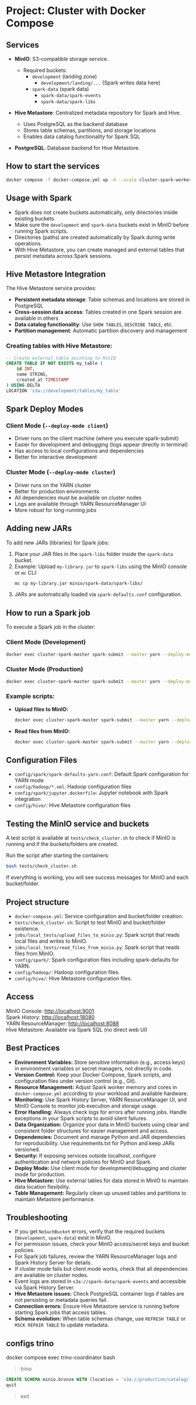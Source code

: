 # Project: Cluster with Docker Compose

## Services

- **MinIO**: S3-compatible storage service.
  - Required buckets:
    - `development` (landing zone)
      - `development/landing/...` (Spark writes data here)
    - `spark-data` (spark data)
      - `spark-data/spark-events`
      - `spark-data/spark-libs`

- **Hive Metastore**: Centralized metadata repository for Spark and Hive.
  - Uses PostgreSQL as the backend database
  - Stores table schemas, partitions, and storage locations
  - Enables data catalog functionality for Spark SQL

- **PostgreSQL**: Database backend for Hive Metastore.

## How to start the services

```bash
docker compose -f docker-compose.yml up -d --scale cluster-spark-worker=3
```

## Usage with Spark

- Spark does not create buckets automatically, only directories inside existing buckets.
- Make sure the `development` and `spark-data` buckets exist in MinIO before running Spark scripts.
- Directories (paths) are created automatically by Spark during write operations.
- With Hive Metastore, you can create managed and external tables that persist metadata across Spark sessions.

## Hive Metastore Integration

The Hive Metastore service provides:
- **Persistent metadata storage**: Table schemas and locations are stored in PostgreSQL
- **Cross-session data access**: Tables created in one Spark session are available in others
- **Data catalog functionality**: Use `SHOW TABLES`, `DESCRIBE TABLE`, etc.
- **Partition management**: Automatic partition discovery and management

### Creating tables with Hive Metastore:
```sql
-- Create external table pointing to MinIO
CREATE TABLE IF NOT EXISTS my_table (
    id INT,
    name STRING,
    created_at TIMESTAMP
) USING DELTA
LOCATION 's3a://development/tables/my_table'
```

## Spark Deploy Modes

### Client Mode (`--deploy-mode client`)
- Driver runs on the client machine (where you execute spark-submit)
- Easier for development and debugging (logs appear directly in terminal)
- Has access to local configurations and dependencies
- Better for interactive development

### Cluster Mode (`--deploy-mode cluster`)
- Driver runs on the YARN cluster
- Better for production environments
- All dependencies must be available on cluster nodes
- Logs are available through YARN ResourceManager UI
- More robust for long-running jobs

## Adding new JARs

To add new JARs (libraries) for Spark jobs:

1. Place your JAR files in the `spark-libs` folder inside the `spark-data` bucket.
2. Example: Upload `my-library.jar` to `spark-libs` using the MinIO console or `mc` CLI:
   ```bash
   mc cp my-library.jar minio/spark-data/spark-libs/
   ```
3. JARs are automatically loaded via `spark-defaults.conf` configuration.

## How to run a Spark job

To execute a Spark job in the cluster:

### Client Mode (Development)
```bash
docker exec cluster-spark-master spark-submit --master yarn --deploy-mode client /path/to/your_script.py
```

### Cluster Mode (Production)
```bash
docker exec cluster-spark-master spark-submit --master yarn --deploy-mode cluster /path/to/your_script.py
```

### Example scripts:
- **Upload files to MinIO:**
  ```bash
  docker exec cluster-spark-master spark-submit --master yarn --deploy-mode client ./jobs/local_tests/upload_files_to_minio.py
  ```
- **Read files from MinIO:**
  ```bash
  docker exec cluster-spark-master spark-submit --master yarn --deploy-mode client ./jobs/local_tests/read_files_from_minio.py
  ```

## Configuration Files

- `config/spark/spark-defaults-yarn.conf`: Default Spark configuration for YARN mode
- `config/hadoop/*.xml`: Hadoop configuration files
- `config/spark/jupyter.dockerfile`: Jupyter notebook with Spark integration
- `config/hive/`: Hive Metastore configuration files

## Testing the MinIO service and buckets

A test script is available at `tests/check_cluster.sh` to check if MinIO is running and if the buckets/folders are created.

Run the script after starting the containers:

```bash
bash tests/check_cluster.sh
```

If everything is working, you will see success messages for MinIO and each bucket/folder.

## Project structure

- `docker-compose.yml`: Service configuration and bucket/folder creation.
- `tests/check_cluster.sh`: Script to test MinIO and bucket/folder existence.
- `jobs/local_tests/upload_files_to_minio.py`: Spark script that reads local files and writes to MinIO.
- `jobs/local_tests/read_files_from_minio.py`: Spark script that reads files from MinIO.
- `config/spark/`: Spark configuration files including spark-defaults for YARN.
- `config/hadoop/`: Hadoop configuration files.
- `config/hive/`: Hive Metastore configuration files.

## Access

MinIO Console: [http://localhost:9001](http://localhost:9001)  
Spark History: [http://localhost:18080](http://localhost:18080)  
YARN ResourceManager: [http://localhost:8088](http://localhost:8088)  
Hive Metastore: Available via Spark SQL (no direct web UI)

## Best Practices

- **Environment Variables:** Store sensitive information (e.g., access keys) in environment variables or secret managers, not directly in code.
- **Version Control:** Keep your Docker Compose, Spark scripts, and configuration files under version control (e.g., Git).
- **Resource Management:** Adjust Spark worker memory and cores in `docker-compose.yml` according to your workload and available hardware.
- **Monitoring:** Use Spark History Server, YARN ResourceManager UI, and MinIO Console to monitor job execution and storage usage.
- **Error Handling:** Always check logs for errors after running jobs. Handle exceptions in your Spark scripts to avoid silent failures.
- **Data Organization:** Organize your data in MinIO buckets using clear and consistent folder structures for easier management and access.
- **Dependencies:** Document and manage Python and JAR dependencies for reproducibility. Use requirements.txt for Python and keep JARs versioned.
- **Security:** If exposing services outside localhost, configure authentication and network policies for MinIO and Spark.
- **Deploy Mode:** Use client mode for development/debugging and cluster mode for production.
- **Hive Metastore:** Use external tables for data stored in MinIO to maintain data location flexibility.
- **Table Management:** Regularly clean up unused tables and partitions to maintain Metastore performance.

## Troubleshooting

- If you get `NoSuchBucket` errors, verify that the required buckets (`development`, `spark-data`) exist in MinIO.
- For permission issues, check your MinIO access/secret keys and bucket policies.
- For Spark job failures, review the YARN ResourceManager logs and Spark History Server for details.
- If cluster mode fails but client mode works, check that all dependencies are available on cluster nodes.
- Event logs are stored in `s3a://spark-data/spark-events` and accessible via Spark History Server.
- **Hive Metastore issues:** Check PostgreSQL container logs if tables are not persisting or metadata queries fail.
- **Connection errors:** Ensure Hive Metastore service is running before starting Spark jobs that access tables.
- **Schema evolution:** When table schemas change, use `REFRESH TABLE` or `MSCK REPAIR TABLE` to update metadata.

## configs trino

docker compose exec trino-coordinator bash
> trino
```sql
CREATE SCHEMA minio.bronze WITH (location = 's3a://production/catalog/');
quit
```
>exit